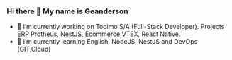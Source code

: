 ### Hi there 👋 My name is Geanderson

- 🔭 I’m currently working on Todimo S/A (Full-Stack Developer). Projects ERP Protheus, NestJS, Ecommerce VTEX, React Native.
- 🌱 I’m currently learning English, NodeJS, NestJS and DevOps (GIT,Cloud)

<!--
**geansis/geansis** is a ✨ _special_ ✨ repository because its `README.md` (this file) appears on your GitHub profile.

Here are some ideas to get you started:

- 🔭 I’m currently working on ...
- 🌱 I’m currently learning ...
- 👯 I’m looking to collaborate on ...
- 🤔 I’m looking for help with ...
- 💬 Ask me about ...
- 📫 How to reach me: ...
- 😄 Pronouns: ...
- ⚡ Fun fact: ...
-->

